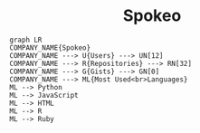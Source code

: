 <h1 align="center">Spokeo</h1>

```mermaid
graph LR
COMPANY_NAME{Spokeo}
COMPANY_NAME ---> U{Users} ---> UN[12]
COMPANY_NAME ---> R{Repositories} ---> RN[32]
COMPANY_NAME ---> G{Gists} ---> GN[0]
COMPANY_NAME ---> ML{Most Used<br>Languages}
ML --> Python
ML --> JavaScript
ML --> HTML
ML --> R
ML --> Ruby
```
